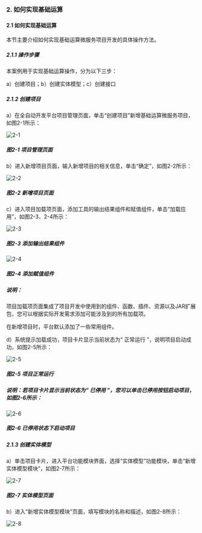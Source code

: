 ### 2. 如何实现基础运算

#### 2.1 如何实现基础运算

本节主要介绍如何实现基础运算微服务项目开发的具体操作方法。

##### 2.1.1 操作步骤

本案例用于实现基础运算操作，分为以下三步：

a）创建项目；b）创建实体模型；c）创建接口

##### 2.1.2 创建项目

a）在全自动开发平台项目管理页面，单击“创建项目”新增基础运算微服务项目，如图2-1所示：

![2-1](https://www.feisuanyz.com/fsimage/alcj-image/alsx_2_1.png)

##### 图2-1 项目管理页面

b）进入新增项目页面，输入新增项目的相关信息，单击“确定”，如图2-2所示：

![2-2](https://www.feisuanyz.com/fsimage/alcj-image/alsx_2_2.png)

##### 图2-2 新增项目页面

c）进入项目加载项页面，添加工具的输出结果组件和赋值组件，单击“加载应用”，如图2-3、2-4所示：

![2-3](https://www.feisuanyz.com/fsimage/alcj-image/alsx_2_3.png)

##### 图2-3 添加输出结果组件

![2-4](https://www.feisuanyz.com/fsimage/alcj-image/alsx_2_4.png)

##### 图2-4 添加赋值组件

##### 说明：

项目加载项页面集成了项目开发中使用到的组件、函数、插件、资源以及JAR扩展包，您可以根据实际开发需求添加可能涉及到的所有加载项。

在新增项目时，平台默认添加了一些常用组件。

d）系统提示加载成功，项目卡片显示当前状态为“ 正常运行 ”，说明项目启动成功，如图2-5所示：

![2-5](https://www.feisuanyz.com/fsimage/alcj-image/alsx_2_5_img.png)

##### 图2-5 项目正常运行

##### 说明：若项目卡片显示当前状态为“ 已停用 ”，您可以单击已停用按钮启动项目，如图2-6所示：

![2-6](https://www.feisuanyz.com/fsimage/alcj-image/alsx_2_6_img.png)

##### 图2-6 已停用状态下启动项目

##### 2.1.3 创建实体模型

a）单击项目卡片，进入平台功能模块界面，选择“实体模型”功能模块，单击“新增实体模型模块”，如图2-7所示：

![2-7](https://www.feisuanyz.com/fsimage/alcj-image/st_2_7.png)

##### 图2-7 实体模型页面

b）进入“新增实体模型模块”页面，填写模块的名称和描述，如图2-8所示：

![2-8](https://www.feisuanyz.com/fsimage/alcj-image/st_2_8.png)
